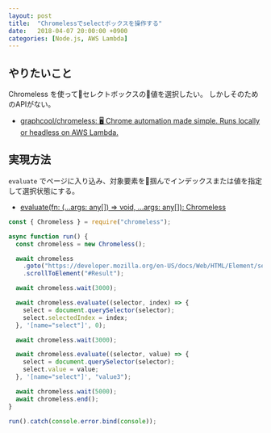 ```yaml
---
layout: post
title:  "Chromelessでselectボックスを操作する"
date:   2018-04-07 20:00:00 +0900
categories: [Node.js, AWS Lambda]
---
```


## やりたいこと

Chromeless を使ってセレクトボックスの値を選択したい。
しかしそのためのAPIがない。

- [graphcool/chromeless: 🖥 Chrome automation made simple. Runs locally or headless on AWS Lambda.](https://github.com/graphcool/chromeless)


## 実現方法

`evaluate` でページに入り込み、対象要素を掴んでインデックスまたは値を指定して選択状態にする。

- [evaluate(fn: (...args: any[]) => void, ...args: any[]): Chromeless](https://github.com/graphcool/chromeless/blob/master/docs/api.md#evaluatefn-args-any--void-args-any-chromeless)

```js
const { Chromeless } = require("chromeless");

async function run() {
  const chromeless = new Chromeless();

  await chromeless
    .goto("https://developer.mozilla.org/en-US/docs/Web/HTML/Element/select")
    .scrollToElement("#Result");

  await chromeless.wait(3000);

  await chromeless.evaluate((selector, index) => {
    select = document.querySelector(selector);
    select.selectedIndex = index;
  }, '[name="select"]', 0);

  await chromeless.wait(3000);

  await chromeless.evaluate((selector, value) => {
    select = document.querySelector(selector);
    select.value = value;
  }, '[name="select"]', "value3");

  await chromeless.wait(5000);
  await chromeless.end();
}

run().catch(console.error.bind(console));
```

